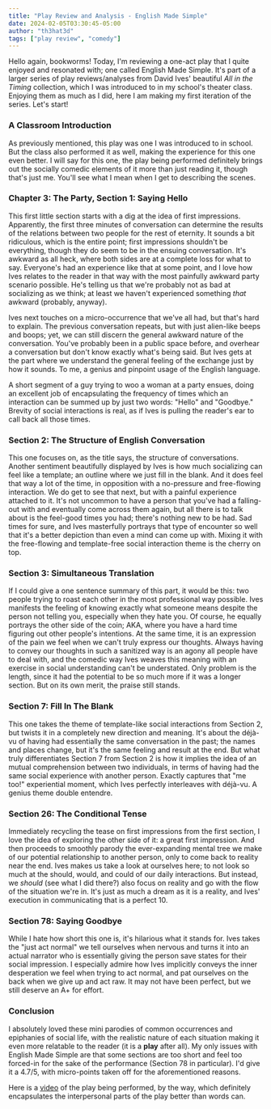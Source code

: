 ```yaml
---
title: "Play Review and Analysis - English Made Simple"
date: 2024-02-05T03:30:45-05:00
author: "th3hat3d"
tags: ["play review", "comedy"]
---
```


﻿Hello again, bookworms! Today, I'm reviewing a one-act play that I quite enjoyed and resonated with; one called English Made Simple. It's part of a larger series of play reviews/analyses from David Ives' beautiful *All in the Timing* collection, which I was introduced to in my school's theater class. Enjoying them as much as I did, here I am making my first iteration of the series. Let's start!

### A Classroom Introduction

As previously mentioned, this play was one I was introduced to in school. But the class also performed it as well, making the experience for this one even better. I will say for this one, the play being performed definitely brings out the socially comedic elements of it more than just reading it, though that's just me. You'll see what I mean when I get to describing the scenes.

### Chapter 3: The Party, Section 1: Saying Hello

This first little section starts with a dig at the idea of first impressions. Apparently, the first three minutes of conversation can determine the results of the relations between two people for the rest of eternity. It sounds a bit ridiculous, which is the entire point; first impressions shouldn't be everything, though they do seem to be in the ensuing conversation. It's awkward as all heck, where both sides are at a complete loss for what to say. Everyone's had an experience like that at some point, and I love how Ives relates to the reader in that way with the most painfully awkward party scenario possible. He's telling us that we're probably not as bad at socializing as we think; at least we haven't experienced something *that* awkward (probably, anyway). 

Ives next touches on a micro-occurrence that we've all had, but that's hard to explain. The previous conversation repeats, but with just alien-like beeps and boops; yet, we can still discern the general awkward nature of the conversation. You've probably been in a public space before, and overhear a conversation but don't know exactly what's being said. But Ives gets at the part where we understand the general feeling of the exchange just by how it sounds. To me, a genius and pinpoint usage of the English language.

A short segment of a guy trying to woo a woman at a party ensues, doing an excellent job of encapsulating the frequency of times which an interaction can be summed up by just two words: "Hello" and "Goodbye." Brevity of social interactions is real, as if Ives is pulling the reader's ear to call back all those times.

### Section 2: The Structure of English Conversation

This one focuses on, as the title says, the structure of conversations. Another sentiment beautifully displayed by Ives is how much socializing can feel like a template; an outline where we just fill in the blank. And it does feel that way a lot of the time, in opposition with a no-pressure and free-flowing interaction. We do get to see that next, but with a painful experience attached to it. It's not uncommon to have a person that you've had a falling-out with and eventually come across them again, but all there is to talk about is the feel-good times you had; there's nothing new to be had. Sad times for sure, and Ives masterfully portrays that type of encounter so well that it's a better depiction than even a mind can come up with. Mixing it with the free-flowing and template-free social interaction theme is the cherry on top.

### Section 3: Simultaneous Translation

If I could give a one sentence summary of this part, it would be this: two people trying to roast each other in the most professional way possible. Ives manifests the feeling of knowing exactly what someone means despite the person not telling you, especially when they hate you. Of course, he equally portrays the other side of the coin; AKA, where you have a hard time figuring out other people's intentions. At the same time, it is an expression of the pain we feel when we can't truly express our thoughts. Always having to convey our thoughts in such a sanitized way is an agony all people have to deal with, and the comedic way Ives weaves this meaning with an exercise in social understanding can't be understated. Only problem is the length, since it had the potential to be so much more if it was a longer section. But on its own merit, the praise still stands.

### Section 7: Fill In The Blank

This one takes the theme of template-like social interactions from Section 2, but twists it in a completely new direction and meaning. It's about the déjà-vu of having had essentially the same conversation in the past; the names and places change, but it's the same feeling and result at the end. But what truly differentiates Section 7 from Section 2 is how it implies the idea of an mutual comprehension between two individuals, in terms of having had the same social experience with another person. Exactly captures that "me too!" experiential moment, which Ives perfectly interleaves with déjà-vu. A genius theme double entendre.

### Section 26: The Conditional Tense

Immediately recycling the tease on first impressions from the first section, I love the idea of exploring the other side of it: a great first impression. And then proceeds to smoothly parody the ever-expanding mental tree we make of our potential relationship to another person, only to come back to reality near the end. Ives makes us take a look at ourselves here; to not look so much at the should, would, and could of our daily interactions. But instead, we *should* (see what I did there?) also focus on reality and go with the flow of the situation we're in. It's just as much a dream as it is a reality, and Ives' execution in communicating that is a perfect 10.

### Section 78: Saying Goodbye

While I hate how short this one is, it's hilarious what it stands for. Ives takes the "just act normal" we tell ourselves when nervous and turns it into an actual narrator who is essentially giving the person save states for their social impression. I especially admire how Ives implicitly conveys the inner desperation we feel when trying to act normal, and pat ourselves on the back when we give up and act raw. It may not have been perfect, but we still deserve an A+ for effort.

### Conclusion

I absolutely loved these mini parodies of common occurrences and epiphanies of social life, with the realistic nature of each situation making it even more relatable to the reader (it is a **play** after all). My only issues with English Made Simple are that some sections are too short and feel too forced-in for the sake of the performance (Section 78 in particular). I'd give it a 4.7/5, with micro-points taken off for the aforementioned reasons.

Here is a [video](https://youtu.be/ceHtXHaovc8) of the play being performed, by the way, which definitely encapsulates the interpersonal parts of the play better than words can.
